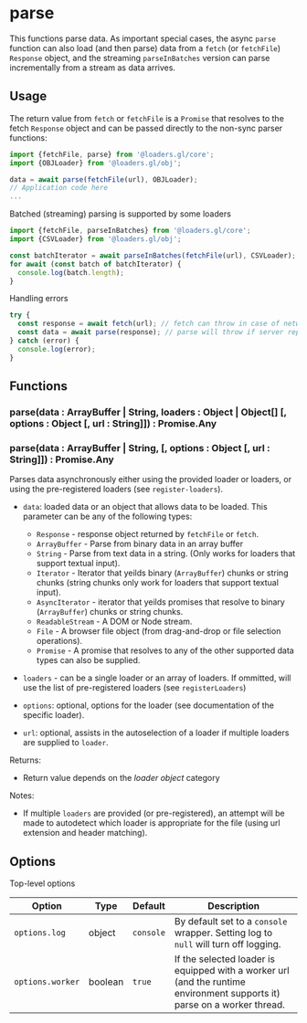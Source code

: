 # parse

This functions parse data. As important special cases, the async `parse` function can also load (and then parse) data from a `fetch` (or `fetchFile`) `Response` object, and the streaming `parseInBatches` version can parse incrementally from a stream as data arrives.

## Usage

The return value from `fetch` or `fetchFile` is a `Promise` that resolves to the fetch `Response` object and can be passed directly to the non-sync parser functions:

```js
import {fetchFile, parse} from '@loaders.gl/core';
import {OBJLoader} from '@loaders.gl/obj';

data = await parse(fetchFile(url), OBJLoader);
// Application code here
...
```

Batched (streaming) parsing is supported by some loaders

```js
import {fetchFile, parseInBatches} from '@loaders.gl/core';
import {CSVLoader} from '@loaders.gl/obj';

const batchIterator = await parseInBatches(fetchFile(url), CSVLoader);
for await (const batch of batchIterator) {
  console.log(batch.length);
}
```

Handling errors

```js
try {
  const response = await fetch(url); // fetch can throw in case of network errors
  const data = await parse(response); // parse will throw if server reports an error
} catch (error) {
  console.log(error);
}
```

## Functions

### parse(data : ArrayBuffer | String, loaders : Object | Object\[] [, options : Object [, url : String]]) : Promise.Any

### parse(data : ArrayBuffer | String, [, options : Object [, url : String]]) : Promise.Any

Parses data asynchronously either using the provided loader or loaders, or using the pre-registered loaders (see `register-loaders`).

- `data`: loaded data or an object that allows data to be loaded. This parameter can be any of the following types:

  - `Response` - response object returned by `fetchFile` or `fetch`.
  - `ArrayBuffer` - Parse from binary data in an array buffer
  - `String` - Parse from text data in a string. (Only works for loaders that support textual input).
  - `Iterator` - Iterator that yeilds binary (`ArrayBuffer`) chunks or string chunks (string chunks only work for loaders that support textual input).
  - `AsyncIterator` - iterator that yeilds promises that resolve to binary (`ArrayBuffer`) chunks or string chunks.
  - `ReadableStream` - A DOM or Node stream.
  - `File` - A browser file object (from drag-and-drop or file selection operations).
  - `Promise` - A promise that resolves to any of the other supported data types can also be supplied.

- `loaders` - can be a single loader or an array of loaders. If ommitted, will use the list of pre-registered loaders (see `registerLoaders`)

- `options`: optional, options for the loader (see documentation of the specific loader).

- `url`: optional, assists in the autoselection of a loader if multiple loaders are supplied to `loader`.

Returns:

- Return value depends on the _loader object_ category

Notes:

- If multiple `loaders` are provided (or pre-registered), an attempt will be made to autodetect which loader is appropriate for the file (using url extension and header matching).

## Options

Top-level options

| Option           | Type    | Default   | Description                                                                                                              |
| ---------------- | ------- | --------- | ------------------------------------------------------------------------------------------------------------------------ |
| `options.log`    | object  | `console` | By default set to a `console` wrapper. Setting log to `null` will turn off logging.                                      |
| `options.worker` | boolean | `true`    | If the selected loader is equipped with a worker url (and the runtime environment supports it) parse on a worker thread. |
